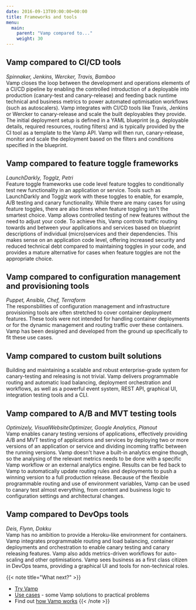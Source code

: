 ```yaml
---
date: 2016-09-13T09:00:00+00:00
title: Frameworks and tools
menu:
  main:
    parent: "Vamp compared to..."
    weight: 30
---
```


## Vamp compared to CI/CD tools
_Spinnaker, Jenkins, Wercker, Travis, Bamboo_    
Vamp closes the loop between the development and operations elements of a CI/CD pipeline by enabling the controlled introduction of a deployable into production (canary-test and canary-release) and feeding back runtime technical and business metrics to power automated optimisation workflows (such as autoscalers). Vamp integrates with CI/CD tools like Travis, Jenkins or Wercker to canary-release and scale the built deployables they provide. The initial deployment setup is defined in a YAML blueprint (e.g. deployable details, required resources, routing filters) and is typically provided by the CI tool as a template to the Vamp API. Vamp will then run, canary-release, monitor and scale the deployment based on the filters and conditions specified in the blueprint.

## Vamp compared to feature toggle frameworks
_LaunchDarkly, Togglz, Petri_  
Feature toggle frameworks use code level feature toggles to conditionally test new functionality in an application or service. Tools such as LaunchDarkly and Togglz work with these toggles to enable, for example, A/B testing and canary functionality. While there are many cases for using feature toggles, there are also times when feature toggling isn't the smartest choice.
Vamp allows controlled testing of new features without the need to adjust your code. To achieve this, Vamp controls traffic routing towards and between your applications and services based on blueprint descriptions of individual (micro)services and their dependencies. This makes sense on an application code level, offering increased security and reduced technical debt compared to maintaining toggles in your code, and provides a mature alternative for cases when feature toggles are not the appropriate choice.

## Vamp compared to configuration management and provisioning tools
_Puppet, Ansible, Chef, Terraform_    
The responsbilities of configuration management and infrastructure provisioning tools are often stretched to cover container deployment features. These tools were not intended for handling container deployments or for the dynamic management and routing traffic over these containers. Vamp has been designed and developed from the ground up specifically to fit these use cases.  

## Vamp compared to custom built solutions
Building and maintaining a scalable and robust enterprise-grade system for canary-testing and releasing is not trivial. Vamp delivers programmable routing and automatic load balancing, deployment orchestration and workflows, as well as a powerful event system, REST API, graphical UI, integration testing tools and a CLI.  

## Vamp compared to A/B and MVT testing tools
_Optimizely, VisualWebsiteOptimizer, Google Analytics, Planout_  
Vamp enables canary testing versions of applications, effectively providing A/B and MVT testing of applications and services by deploying two or more versions of an application or service and dividing incoming traffic between the running versions. Vamp doesn't have a built-in analytics engine though, so the analysing of the relevant metrics needs to be done with a specific Vamp workflow or an external analytics engine. Results can be fed back to Vamp to automatically update routing rules and deployments to push a winning version to a full production release. Because of the flexible programmable routing and use of environment variables, Vamp can be used to canary test almost everything, from content and business logic to configuration settings and architectural changes.  

## Vamp compared to DevOps tools
_Deis, Flynn, Dokku_  
Vamp has no ambition to provide a Heroku-like environment for containers. Vamp integrates programmable routing and load balancing, container deployments and orchestration to enable canary testing and canary releasing features. Vamp also adds metrics-driven workflows for auto-scaling and other optimisations. Vamp sees business as a first class citizen in DevOps teams, providing a graphical UI and tools for non-technical roles.   

{{< note title="What next?" >}}
* [Try Vamp](/documentation/installation/hello-world)
* [Use cases](/product/use-cases/overview) -  some Vamp solutions to practical problems
* Find out [how Vamp works](/documentation/how-vamp-works/architecture-and-components)
{{< /note >}}




